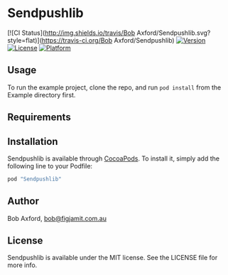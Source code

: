 # Sendpushlib

[![CI Status](http://img.shields.io/travis/Bob Axford/Sendpushlib.svg?style=flat)](https://travis-ci.org/Bob Axford/Sendpushlib)
[![Version](https://img.shields.io/cocoapods/v/Sendpushlib.svg?style=flat)](http://cocoapods.org/pods/Sendpushlib)
[![License](https://img.shields.io/cocoapods/l/Sendpushlib.svg?style=flat)](http://cocoapods.org/pods/Sendpushlib)
[![Platform](https://img.shields.io/cocoapods/p/Sendpushlib.svg?style=flat)](http://cocoapods.org/pods/Sendpushlib)

## Usage

To run the example project, clone the repo, and run `pod install` from the Example directory first.

## Requirements

## Installation

Sendpushlib is available through [CocoaPods](http://cocoapods.org). To install
it, simply add the following line to your Podfile:

```ruby
pod "Sendpushlib"
```

## Author

Bob Axford, bob@figjamit.com.au

## License

Sendpushlib is available under the MIT license. See the LICENSE file for more info.
